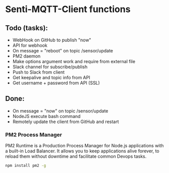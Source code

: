 # Senti-MQTT-Client functions

## Todo (tasks):
- WebHook on GitHub to publish "now"
- API for webhook
- On message = "reboot" on topic /sensor/update
- PM2 daemon 
- Make options argument work and require from external file
- Slack channel for subscribe/publish
- Push to Slack from client
- Get keepalive and topic info from API
- Get username + password from API (SSL)

## Done:
- On message = "now" on topic /sensor/update
- NodeJS execute bash command
- Remotely update the client from GitHub and restart

### PM2 Process Manager

PM2 Runtime is a Production Process Manager for Node.js applications with a built-in Load Balancer. It allows you to keep applications alive forever, to reload them without downtime and facilitate common Devops tasks.

```sh
npm install pm2 -g
```


